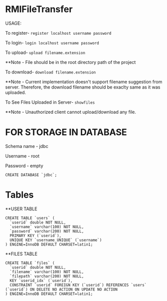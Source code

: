 # RMIFileTransfer

USAGE:

To register-
```register localhost username password```


To login-
```login localhost username password```


To upload-
```upload filename.extension```


**Note - File should be in the root directory path of the project


To download-
```download filename.extension```


**Note - Current implementation doesn't support filename suggestion from server. 
Therefore, the download filename should be exaclty same as it was uploaded.


To See Files Uploaded in Server-
```showfiles```


**Note - Unauthorized client cannot upload/download any file.


# FOR STORAGE IN DATABASE

Schema name - jdbc

Username - root

Password - empty

```
CREATE DATABASE `jdbc`;
```
# Tables

**USER TABLE
```
CREATE TABLE `users` (
  `userid` double NOT NULL,
  `username` varchar(100) NOT NULL,
  `password` varchar(200) NOT NULL,
  PRIMARY KEY (`userid`),
  UNIQUE KEY `username_UNIQUE` (`username`)
) ENGINE=InnoDB DEFAULT CHARSET=latin1;
```
**FILES TABLE
```
CREATE TABLE `files` (
  `userid` double NOT NULL,
  `filename` varchar(100) NOT NULL,
  `filepath` varchar(200) NOT NULL,
  KEY `userid_idx` (`userid`),
  CONSTRAINT `userid` FOREIGN KEY (`userid`) REFERENCES `users` (`userid`) ON DELETE NO ACTION ON UPDATE NO ACTION
) ENGINE=InnoDB DEFAULT CHARSET=latin1;
```
